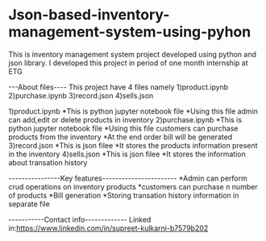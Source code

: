 # Json-based-inventory-management-system-using-pyhon
This is inventory management system project developed using python and json library.
 I developed this project in period of one month internship at ETG
 
 ---About files----
   This project have 4 files namely
 1)product.ipynb
 2)purchase.ipynb
 3)record.json
 4)sells.json
 
 1)product.ipynb
     *This is python jupyter notebook file
     *Using this file admin can add,edit or delete products in inventory
  2)purchase.ipynb
     *This is python jupyter notebook file
     *Using this file customers can purchase products from the inventory
     *At the end order bill will be generated
  3)record.json
     *This is json filee
     *It stores the products information present in the inventory
  4)sells.json
     *This is json filee
     *It stores the information about transation history

----------------Key features-----------------------
    *Admin can perform crud operations on inventory products
    *customers can purchase n number of products
    *Bill generation
    *Storing transation history information in separate file

-----------Contact info-------------
Linked in:https://www.linkedin.com/in/supreet-kulkarni-b7579b202
